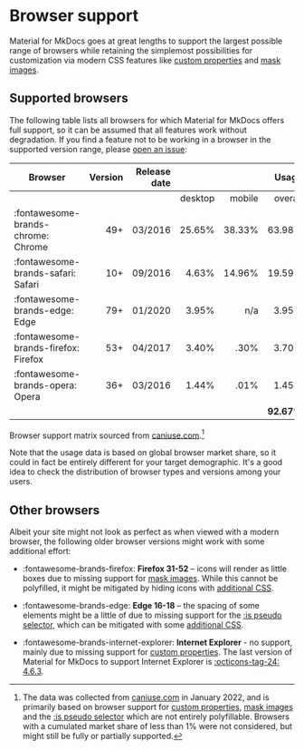 # Browser support

Material for MkDocs goes at great lengths to support the largest possible range
of browsers while retaining the simplemost possibilities for customization via
modern CSS features like [custom properties] and [mask images].

[custom properties]: https://caniuse.com/css-variables
[mask images]: https://caniuse.com/mdn-css_properties_mask-image

## Supported browsers

The following table lists all browsers for which Material for MkDocs offers full
support, so it can be assumed that all features work without degradation. If you
find a feature not to be working in a browser in the supported version range,
please [open an issue]:

| Browser                              | Version | Release date |         |        |      Usage |
| ------------------------------------ | ------: | -----------: | ------: | -----: | ---------: |
|                                      |         |              | desktop | mobile |    overall |
| :fontawesome-brands-chrome: Chrome   |     49+ |      03/2016 |  25.65% | 38.33% |     63.98% |
| :fontawesome-brands-safari: Safari   |     10+ |      09/2016 |   4.63% | 14.96% |     19.59% |
| :fontawesome-brands-edge: Edge       |     79+ |      01/2020 |   3.95% |    n/a |      3.95% |
| :fontawesome-brands-firefox: Firefox |     53+ |      04/2017 |   3.40% |   .30% |      3.70% |
| :fontawesome-brands-opera: Opera     |     36+ |      03/2016 |   1.44% |   .01% |      1.45% |
|                                      |         |              |         |        | **92.67%** |

Browser support matrix sourced from [caniuse.com].[^1]

[^1]:
    The data was collected from [caniuse.com] in January 2022, and is primarily
    based on browser support for [custom properties], [mask images] and the
    [:is pseudo selector] which are not entirely polyfillable. Browsers with a
    cumulated market share of less than 1% were not considered, but might still
    be fully or partially supported.

Note that the usage data is based on global browser market share, so it could
in fact be entirely different for your target demographic. It's a good idea to
check the distribution of browser types and versions among your users.

[open an issue]: https://github.com/squidfunk/mkdocs-material/issues/new/choose
[caniuse.com]: https://caniuse.com/
[:is pseudo selector]: https://caniuse.com/css-matches-pseudo

## Other browsers

Albeit your site might not look as perfect as when viewed with a modern browser,
the following older browser versions might work with some additional effort:

- :fontawesome-brands-firefox: **Firefox 31-52** – icons will render as little
  boxes due to missing support for [mask images]. While this cannot be
  polyfilled, it might be mitigated by hiding icons with [additional CSS].
- :fontawesome-brands-edge: **Edge 16-18** – the spacing of some elements might be
  a little of due to missing support for the [:is pseudo selector], which can be
  mitigated with some [additional CSS].
- :fontawesome-brands-internet-explorer: **Internet Explorer** - no support,
  mainly due to missing support for [custom properties]. The last version of
  Material for MkDocs to support Internet Explorer is
  [:octicons-tag-24: 4.6.3][ie support].

  [additional css]: customization.md#additional-css
  [ie support]: https://github.com/squidfunk/mkdocs-material/releases/tag/4.6.3

